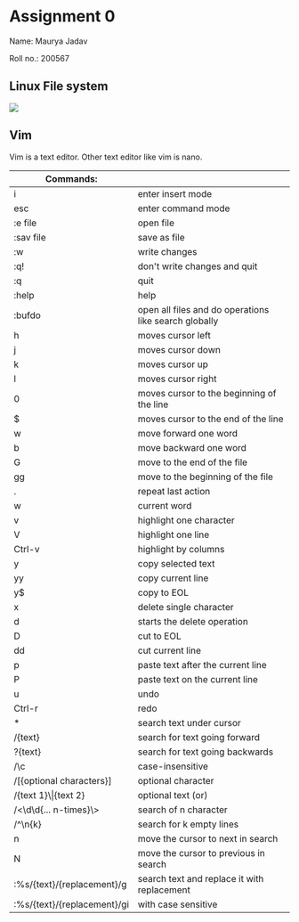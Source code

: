 # Assignment 0

Name: Maurya Jadav

Roll no.: 200567

## Linux File system

![](https://homepages.uc.edu/~thomam/Intro_Unix_Text/Images/unix_file_system.png)

## Vim

Vim is a text editor. Other text editor like vim is nano.

|Commands:||
|-|-|
|i|enter insert mode|
|esc|enter command mode|
|:e file|open file|
|:sav file|save as file|
|:w|write changes|
|:q!|don't write changes and quit|
|:q|quit|
|:help|help|
|:bufdo|open all files and do operations like search globally|
|h|moves cursor left|
|j|moves cursor down|
|k|moves cursor up|
|l|moves cursor right|
|0|moves cursor to the beginning of the line|
|$|moves cursor to the end of the line|
|w|move forward one word|
|b|move backward one word|
|G|move to the end of the file|
|gg|move to the beginning of the file|
|.|repeat last action|
|w|current word|
|v|highlight one character|
|V|highlight one line|
|Ctrl-v|highlight by columns|
|y|copy selected text|
|yy|copy current line|
|y$|copy to EOL|
|x|delete single character|
|d|starts the delete operation|
|D|cut to EOL|
|dd|cut current line|
|p|paste text after the current line|
|P|paste text on the current line|
|u|undo|
|Ctrl-r|redo|
|*|search text under cursor|
|/{text}|search for text going forward|
|?{text}|search for text going backwards|
|/\c|case-insensitive|
|/[{optional characters}]|optional character|
|/{text 1}\\\|{text 2}|optional text (or)|
|/\<\d\d{... n-times}\\>|search of n character|
|/^\n\{k}|search for k empty lines|
|n|move the cursor to next in search|
|N|move the cursor to previous in search|
|:%s/{text}/{replacement}/g|search text and replace it with replacement|
|:%s/{text}/{replacement}/gi|with case sensitive|
